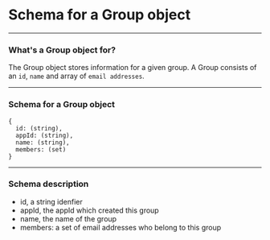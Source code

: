 Schema for a Group object
=======================

----------------------------------------

### What's a Group object for?

The Group object stores information for a given group.
A Group consists of an `id`, `name` and array of `email addresses`.

----------------------------------------

### Schema for a Group object

    {
      id: (string),
      appId: (string),
      name: (string),
      members: (set)
    }

----------------------------------------

### Schema description

  * id, a string idenfier
  * appId, the appId which created this group
  * name, the name of the group
  * members: a set of email addresses who belong to this group

[User]: http://theopenphotoproject.org/documentation/schemas/User
[Photo]: http://theopenphotoproject.org/documentation/schemas/Photo
[Action]: http://theopenphotoproject.org/documentation/schemas/Action
